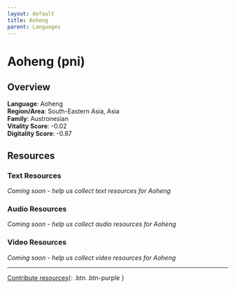```yaml
---
layout: default
title: Aoheng
parent: Languages
---
```


# Aoheng (pni)

## Overview

**Language**: Aoheng  
**Region/Area**: South-Eastern Asia, Asia  
**Family**: Austronesian  
**Vitality Score**: -0.02  
**Digitality Score**: -0.87  

## Resources

### Text Resources
*Coming soon - help us collect text resources for Aoheng*

### Audio Resources
*Coming soon - help us collect audio resources for Aoheng*

### Video Resources
*Coming soon - help us collect video resources for Aoheng*

---

[Contribute resources](https://fairtrain.github.io/){: .btn .btn-purple }
